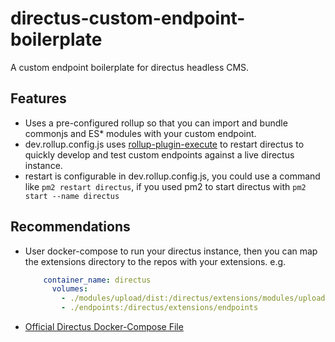 # directus-custom-endpoint-boilerplate
A custom endpoint boilerplate for directus headless CMS.

## Features
  - Uses a pre-configured rollup so that you can import and bundle commonjs and ES* modules with your custom endpoint.
  - dev.rollup.config.js uses [rollup-plugin-execute](https://www.npmjs.com/package/rollup-plugin-execute) to restart directus to quickly develop and test custom endpoints against a live directus instance.
  - restart is configurable in dev.rollup.config.js, you could use a command like `pm2 restart directus`, if you used pm2 to start directus with `pm2 start --name directus`

## Recommendations
  - User docker-compose to run your directus instance, then you can map the extensions directory to the repos with your extensions.
    e.g.
    ```yaml
        container_name: directus
          volumes:
            - ./modules/upload/dist:/directus/extensions/modules/upload
            - ./endpoints:/directus/extensions/endpoints
    ```
  - [Official Directus Docker-Compose File](https://docs.directus.io/guides/installation/docker/#docker-compose)
